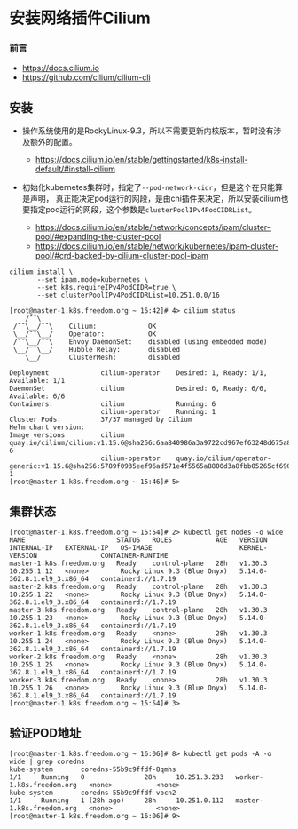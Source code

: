# 安装网络插件Cilium

### 前言
- https://docs.cilium.io
- https://github.com/cilium/cilium-cli


## 安装
- 操作系统使用的是RockyLinux-9.3，所以不需要更新内核版本，暂时没有涉及额外的配置。
  - https://docs.cilium.io/en/stable/gettingstarted/k8s-install-default/#install-cilium

- 初始化kubernetes集群时，指定了`--pod-network-cidr`，但是这个在只能算是声明，
  真正能决定pod运行的网段，是由cni插件来决定，所以安装cilium也要指定pod运行的网段，这个参数是`clusterPoolIPv4PodCIDRList`。
  - https://docs.cilium.io/en/stable/network/concepts/ipam/cluster-pool/#expanding-the-cluster-pool
  - https://docs.cilium.io/en/stable/network/kubernetes/ipam-cluster-pool/#crd-backed-by-cilium-cluster-pool-ipam

```shell
cilium install \
       --set ipam.mode=kubernetes \
       --set k8s.requireIPv4PodCIDR=true \
       --set clusterPoolIPv4PodCIDRList=10.251.0.0/16
```
```shell
[root@master-1.k8s.freedom.org ~ 15:42]# 4> cilium status
    /¯¯\
 /¯¯\__/¯¯\    Cilium:             OK
 \__/¯¯\__/    Operator:           OK
 /¯¯\__/¯¯\    Envoy DaemonSet:    disabled (using embedded mode)
 \__/¯¯\__/    Hubble Relay:       disabled
    \__/       ClusterMesh:        disabled

Deployment             cilium-operator    Desired: 1, Ready: 1/1, Available: 1/1
DaemonSet              cilium             Desired: 6, Ready: 6/6, Available: 6/6
Containers:            cilium             Running: 6
                       cilium-operator    Running: 1
Cluster Pods:          37/37 managed by Cilium
Helm chart version:    
Image versions         cilium             quay.io/cilium/cilium:v1.15.6@sha256:6aa840986a3a9722cd967ef63248d675a87add7e1704740902d5d3162f0c0def: 6
                       cilium-operator    quay.io/cilium/operator-generic:v1.15.6@sha256:5789f0935eef96ad571e4f5565a8800d3a8fbb05265cf6909300cd82fd513c3d: 1
[root@master-1.k8s.freedom.org ~ 15:46]# 5> 
```

## 集群状态
```shell
[root@master-1.k8s.freedom.org ~ 15:54]# 2> kubectl get nodes -o wide
NAME                       STATUS   ROLES           AGE   VERSION   INTERNAL-IP   EXTERNAL-IP   OS-IMAGE                      KERNEL-VERSION                CONTAINER-RUNTIME
master-1.k8s.freedom.org   Ready    control-plane   28h   v1.30.3   10.255.1.12   <none>        Rocky Linux 9.3 (Blue Onyx)   5.14.0-362.8.1.el9_3.x86_64   containerd://1.7.19
master-2.k8s.freedom.org   Ready    control-plane   28h   v1.30.3   10.255.1.22   <none>        Rocky Linux 9.3 (Blue Onyx)   5.14.0-362.8.1.el9_3.x86_64   containerd://1.7.19
master-3.k8s.freedom.org   Ready    control-plane   28h   v1.30.3   10.255.1.23   <none>        Rocky Linux 9.3 (Blue Onyx)   5.14.0-362.8.1.el9_3.x86_64   containerd://1.7.19
worker-1.k8s.freedom.org   Ready    <none>          28h   v1.30.3   10.255.1.24   <none>        Rocky Linux 9.3 (Blue Onyx)   5.14.0-362.8.1.el9_3.x86_64   containerd://1.7.19
worker-2.k8s.freedom.org   Ready    <none>          28h   v1.30.3   10.255.1.25   <none>        Rocky Linux 9.3 (Blue Onyx)   5.14.0-362.8.1.el9_3.x86_64   containerd://1.7.19
worker-3.k8s.freedom.org   Ready    <none>          28h   v1.30.3   10.255.1.26   <none>        Rocky Linux 9.3 (Blue Onyx)   5.14.0-362.8.1.el9_3.x86_64   containerd://1.7.19
[root@master-1.k8s.freedom.org ~ 15:54]# 3> 
```

## 验证POD地址
```shell
[root@master-1.k8s.freedom.org ~ 16:06]# 8> kubectl get pods -A -o wide | grep coredns
kube-system       coredns-55b9c9ffdf-8qmhs                                 1/1     Running   0               28h     10.251.3.233   worker-1.k8s.freedom.org   <none>           <none>
kube-system       coredns-55b9c9ffdf-vbcn2                                 1/1     Running   1 (28h ago)     28h     10.251.0.112   master-1.k8s.freedom.org   <none>           <none>
[root@master-1.k8s.freedom.org ~ 16:06]# 9> 
```
